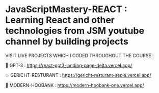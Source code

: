# JavaScriptMastery-REACT : Learning React and other technologies from JSM youtube channel by building projects 

VISIT LIVE PROJECTS WHICH I CODED THROUGHOUT THE COURSE : 

🧿 GPT-3 : https://react-gpt3-landing-page-delta.vercel.app/

💥 GERICHT-RESTURANT : https://gericht-resturant-sepia.vercel.app/

🤑 MODERN-HOOBANK : https://modern-hoobank-one.vercel.app/
